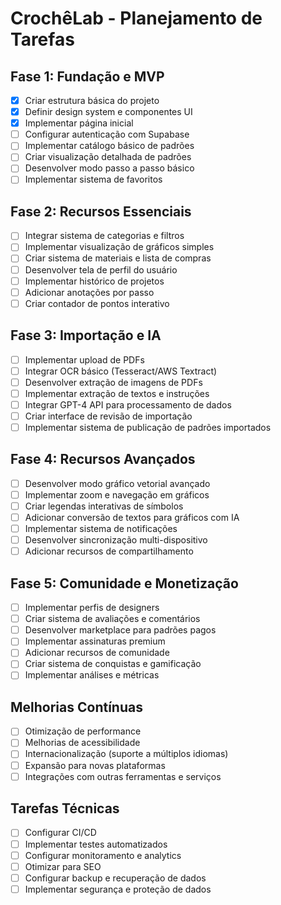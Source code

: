 
# CrochêLab - Planejamento de Tarefas

## Fase 1: Fundação e MVP
- [x] Criar estrutura básica do projeto
- [x] Definir design system e componentes UI
- [x] Implementar página inicial
- [ ] Configurar autenticação com Supabase
- [ ] Implementar catálogo básico de padrões
- [ ] Criar visualização detalhada de padrões
- [ ] Desenvolver modo passo a passo básico
- [ ] Implementar sistema de favoritos

## Fase 2: Recursos Essenciais
- [ ] Integrar sistema de categorias e filtros
- [ ] Implementar visualização de gráficos simples
- [ ] Criar sistema de materiais e lista de compras
- [ ] Desenvolver tela de perfil do usuário
- [ ] Implementar histórico de projetos
- [ ] Adicionar anotações por passo
- [ ] Criar contador de pontos interativo

## Fase 3: Importação e IA
- [ ] Implementar upload de PDFs
- [ ] Integrar OCR básico (Tesseract/AWS Textract)
- [ ] Desenvolver extração de imagens de PDFs
- [ ] Implementar extração de textos e instruções
- [ ] Integrar GPT-4 API para processamento de dados
- [ ] Criar interface de revisão de importação
- [ ] Implementar sistema de publicação de padrões importados

## Fase 4: Recursos Avançados
- [ ] Desenvolver modo gráfico vetorial avançado
- [ ] Implementar zoom e navegação em gráficos
- [ ] Criar legendas interativas de símbolos
- [ ] Adicionar conversão de textos para gráficos com IA
- [ ] Implementar sistema de notificações
- [ ] Desenvolver sincronização multi-dispositivo
- [ ] Adicionar recursos de compartilhamento

## Fase 5: Comunidade e Monetização
- [ ] Implementar perfis de designers
- [ ] Criar sistema de avaliações e comentários
- [ ] Desenvolver marketplace para padrões pagos
- [ ] Implementar assinaturas premium
- [ ] Adicionar recursos de comunidade
- [ ] Criar sistema de conquistas e gamificação
- [ ] Implementar análises e métricas

## Melhorias Contínuas
- [ ] Otimização de performance
- [ ] Melhorias de acessibilidade
- [ ] Internacionalização (suporte a múltiplos idiomas)
- [ ] Expansão para novas plataformas
- [ ] Integrações com outras ferramentas e serviços

## Tarefas Técnicas
- [ ] Configurar CI/CD
- [ ] Implementar testes automatizados
- [ ] Configurar monitoramento e analytics
- [ ] Otimizar para SEO
- [ ] Configurar backup e recuperação de dados
- [ ] Implementar segurança e proteção de dados
